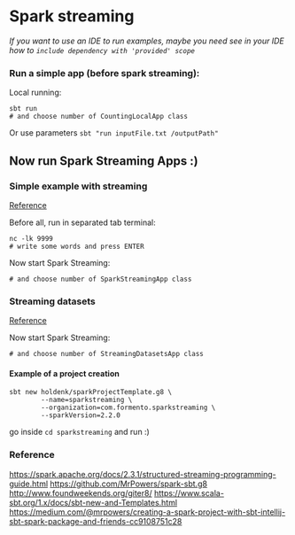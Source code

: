 # Spark streaming

_If you want to use an IDE to run examples, maybe you need see in your IDE how to `include dependency with 'provided' scope`_

### Run a simple app (before spark streaming):

Local running:

```shell
sbt run
# and choose number of CountingLocalApp class
```

Or use parameters `sbt "run inputFile.txt /outputPath"`

## Now run Spark Streaming Apps :)

### Simple example with streaming

[Reference](https://spark.apache.org/docs/latest/structured-streaming-programming-guide.html#quick-example)

Before all, run in separated tab terminal:
```shell
nc -lk 9999
# write some words and press ENTER
```

Now start Spark Streaming:
```shell
# and choose number of SparkStreamingApp class
```

### Streaming datasets

[Reference](https://spark.apache.org/docs/latest/structured-streaming-programming-guide.html#creating-streaming-dataframes-and-streaming-datasets)

Now start Spark Streaming:
```shell
# and choose number of StreamingDatasetsApp class
```

#### Example of a project creation

```shell
sbt new holdenk/sparkProjectTemplate.g8 \
        --name=sparkstreaming \
        --organization=com.formento.sparkstreaming \
        --sparkVersion=2.2.0
```

go inside `cd sparkstreaming` and run :)

### Reference

https://spark.apache.org/docs/2.3.1/structured-streaming-programming-guide.html
https://github.com/MrPowers/spark-sbt.g8
http://www.foundweekends.org/giter8/
https://www.scala-sbt.org/1.x/docs/sbt-new-and-Templates.html
https://medium.com/@mrpowers/creating-a-spark-project-with-sbt-intellij-sbt-spark-package-and-friends-cc9108751c28
